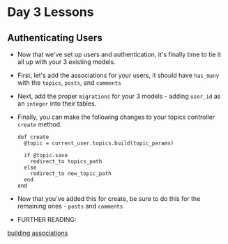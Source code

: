 # Day 3 Lessons

## Authenticating Users

- Now that we've set up users and authentication, it's finally time to tie it all up with your 3 existing models.

- First, let's add the associations for your users, it should have `has_many` with the `topics`, `posts`, and `comments`

- Next, add the proper `migrations` for your 3 models - adding `user_id` as an `integer` into their tables.

- Finally, you can make the following changes to your topics controller `create` method.

  ```
  def create
    @topic = current_user.topics.build(topic_params)

    if @topic.save
      redirect_to topics_path
    else
      redirect_to new_topic_path
    end
  end
  ```

- Now that you've added this for create, be sure to do this for the remaining ones - `posts` and `comments`

- FURTHER READING:

[building associations](http://guides.rubyonrails.org/association_basics.html#detailed-association-reference)
